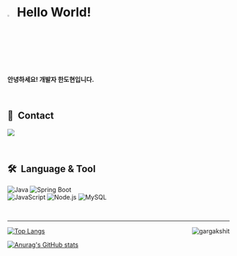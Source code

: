 # <a href="https://www.gautamkrishnar.com/"><img src="https://media.giphy.com/media/hvRJCLFzcasrR4ia7z/giphy.gif" width="3%"></a> Hello World!
<b> 안녕하세요! 개발자 한도현입니다. </b>

<br>

## 🔗&nbsp; Contact
<a href="mailto:limited.hyeon@gmail.com"><img src="https://img.shields.io/badge/limited.hyeon@gmail.com-EA4335?style=flat-square&logo=Gmail&logoColor=white&link=mailto:limited.hyeon@gmail.com"/></a>

<br>

## 🛠️&nbsp; Language & Tool 
<p>
  <img alt="Java" src="https://img.shields.io/badge/Java-007396?style=flat-square&logo=Java&logoColor=white"/>  
  <img alt="Spring Boot" src="https://img.shields.io/badge/Spring Boot-6DB33F?style=flat-square&logo=Spring Boot&logoColor=white"/><br>  
  <img alt="JavaScript" src="https://img.shields.io/badge/JavaScript-yellow?style=flat-square&logo=JavaScript&logoColor=white"/>
  <img alt="Node.js" src="https://img.shields.io/badge/Node.js-green?style=flat-square&logo=Node.js&logoColor=white"/>
  <img alt="MySQL" src="https://img.shields.io/badge/MySQL-4479A1?style=flat-square&logo=MySQL&logoColor=white"/>
</p>

<br><hr/>

<img align="right" src="https://komarev.com/ghpvc/?username=dohyun-han" alt="gargakshit"/>

[![Top Langs](https://github-readme-stats.vercel.app/api/top-langs/?username=dohyun-han&layout=compact)](https://github.com/anuraghazra/github-readme-stats)

[![Anurag's GitHub stats](https://github-readme-stats.vercel.app/api?username=dohyun-han)](https://github.com/anuraghazra/github-readme-stats)

<!---
dohyeon-han/dohyeon-han is a ✨ special ✨ repository because its `README.md` (this file) appears on your GitHub profile.
You can click the Preview link to take a look at your changes.
--->
